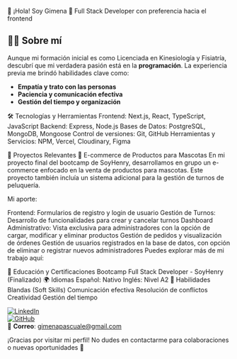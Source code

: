 👋 ¡Hola! Soy Gimena
🚀 Full Stack Developer con preferencia hacia el frontend

## 🧑‍🎨 **Sobre mí**  
Aunque mi formación inicial es como Licenciada en Kinesiología y Fisiatría, descubrí que mi verdadera pasión está en la **programación**. La experiencia previa me brindó habilidades clave como:  
- **Empatía y trato con las personas**  
- **Paciencia y comunicación efectiva**  
- **Gestión del tiempo y organización**  

🛠️ Tecnologías y Herramientas
Frontend: Next.js, React, TypeScript, JavaScript
Backend: Express, Node.js
Bases de Datos: PostgreSQL, MongoDB, Mongoose
Control de versiones: Git, GitHub
Herramientas y Servicios: NPM, Vercel, Cloudinary, Figma

💼 Proyectos Relevantes
🐾 E-commerce de Productos para Mascotas
En mi proyecto final del bootcamp de SoyHenry, desarrollamos en grupo un e-commerce enfocado en la venta de productos para mascotas. Este proyecto también incluía un sistema adicional para la gestión de turnos de peluquería.

Mi aporte:

Frontend: Formularios de registro y login de usuario
Gestión de Turnos: Desarrollo de funcionalidades para crear y cancelar turnos
Dashboard Administrativo:
Vista exclusiva para administradores con la opción de cargar, modificar y eliminar productos
Gestión de pedidos y visualización de órdenes
Gestión de usuarios registrados en la base de datos, con opción de eliminar o registrar nuevos administradores
Puedes explorar más de mi trabajo aquí:

🌱 Educación y Certificaciones
Bootcamp Full Stack Developer - SoyHenry (Finalizado)
🌍 Idiomas
Español: Nativo
Inglés: Nivel A2
🤝 Habilidades Blandas (Soft Skills)
Comunicación efectiva
Resolución de conflictos
Creatividad
Gestión del tiempo


[![LinkedIn](https://img.shields.io/badge/LinkedIn-0A66C2?style=for-the-badge&logo=linkedin&logoColor=white)](https://www.linkedin.com/in/gimena-pascuale)  
[![GitHub](https://img.shields.io/badge/GitHub-333?style=for-the-badge&logo=github&logoColor=white)](https://github.com/GimenaP92)  
📧 **Correo**: [gimenapascuale@gmail.com](mailto:gimenapascuale@gmail.com)

¡Gracias por visitar mi perfil! No dudes en contactarme para colaboraciones o nuevas oportunidades 🚀
